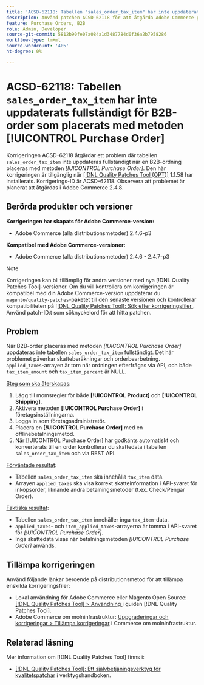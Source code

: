 ```yaml
---
title: 'ACSD-62118: Tabellen "sales_order_tax_item" har inte uppdaterats fullständigt för B2B-beställningar som gjorts med metoden [!UICONTROL Purchase Order]'
description: Använd patchen ACSD-62118 för att åtgärda Adobe Commerce-problemet där tabellen "sales_order_tax_item" inte uppdateras fullständigt när B2B-beställningar placeras med metoden [!UICONTROL Purchase Order].
feature: Purchase Orders, B2B
role: Admin, Developer
source-git-commit: 5812b90fe07a084a1d3487784d0f36a2b7958286
workflow-type: tm+mt
source-wordcount: '405'
ht-degree: 0%

---
```



# ACSD-62118: Tabellen `sales_order_tax_item` har inte uppdaterats fullständigt för B2B-order som placerats med metoden [!UICONTROL Purchase Order]

Korrigeringen ACSD-62118 åtgärdar ett problem där tabellen `sales_order_tax_item` inte uppdateras fullständigt när en B2B-ordning placeras med metoden *[!UICONTROL Purchase Order]*. Den här korrigeringen är tillgänglig när [[!DNL Quality Patches Tool (QPT)]](/help/tools/quality-patches-tool/quality-patches-tool-to-self-serve-quality-patches.md) 1.1.58 har installerats. Korrigerings-ID är ACSD-62118. Observera att problemet är planerat att åtgärdas i Adobe Commerce 2.4.8.

## Berörda produkter och versioner

**Korrigeringen har skapats för Adobe Commerce-version:**

* Adobe Commerce (alla distributionsmetoder) 2.4.6-p3

**Kompatibel med Adobe Commerce-versioner:**

* Adobe Commerce (alla distributionsmetoder) 2.4.6 - 2.4.7-p3

>[!NOTE]
>
>Korrigeringen kan bli tillämplig för andra versioner med nya [!DNL Quality Patches Tool]-versioner. Om du vill kontrollera om korrigeringen är kompatibel med din Adobe Commerce-version uppdaterar du `magento/quality-patches`-paketet till den senaste versionen och kontrollerar kompatibiliteten på [[!DNL Quality Patches Tool]: Sök efter korrigeringsfiler ](https://experienceleague.adobe.com/tools/commerce-quality-patches/index.html?lang=sv-SE). Använd patch-ID:t som söknyckelord för att hitta patchen.

## Problem

När B2B-order placeras med metoden *[!UICONTROL Purchase Order]* uppdateras inte tabellen `sales_order_tax_item` fullständigt. Det här problemet påverkar skatteberäkningar och orderbearbetning. `applied_taxes`-arrayen är tom när ordningen efterfrågas via API, och både `tax_item_amount` och `tax_item_percent` är NULL.

<u>Steg som ska återskapas</u>:

1. Lägg till momsregler för både **[!UICONTROL Product]** och **[!UICONTROL Shipping]**.
1. Aktivera metoden **[!UICONTROL Purchase Order]** i företagsinställningarna.
1. Logga in som företagsadministratör.
1. Placera en **[!UICONTROL Purchase Order]** med en offlinebetalningsmetod.
1. När [!UICONTROL Purchase Order] har godkänts automatiskt och konverterats till en order kontrollerar du skattedata i tabellen `sales_order_tax_item` och via REST API.

<u>Förväntade resultat</u>:

* Tabellen `sales_order_tax_item` ska innehålla `tax_item` data.
* Arrayen `applied_taxes` ska visa korrekt skatteinformation i API-svaret för inköpsorder, liknande andra betalningsmetoder (t.ex. Check/Pengar Order).

<u>Faktiska resultat</u>:

* Tabellen `sales_order_tax_item` innehåller inga `tax_item`-data.
* `applied_taxes`- och `item_applied_taxes`-arrayerna är tomma i API-svaret för *[!UICONTROL Purchase Order]*.
* Inga skattedata visas när betalningsmetoden *[!UICONTROL Purchase Order]* används.

## Tillämpa korrigeringen

Använd följande länkar beroende på distributionsmetod för att tillämpa enskilda korrigeringsfiler:

* Lokal användning för Adobe Commerce eller Magento Open Source: [[!DNL Quality Patches Tool] > Användning ](/help/tools/quality-patches-tool/usage.md) i guiden [!DNL Quality Patches Tool].
* Adobe Commerce om molninfrastruktur: [Uppgraderingar och korrigeringar > Tillämpa korrigeringar](https://experienceleague.adobe.com/docs/commerce-cloud-service/user-guide/develop/upgrade/apply-patches.html?lang=sv-SE) i Commerce om molninfrastruktur.

## Relaterad läsning

Mer information om [!DNL Quality Patches Tool] finns i:

* [[!DNL Quality Patches Tool]: Ett självbetjäningsverktyg för kvalitetspatchar](/help/tools/quality-patches-tool/quality-patches-tool-to-self-serve-quality-patches.md) i verktygshandboken.
